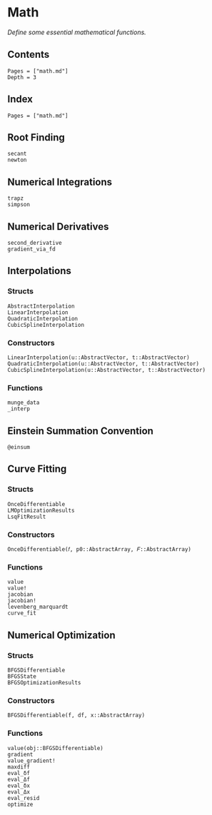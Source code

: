 # Math

*Define some essential mathematical functions.*

## Contents

```@contents
Pages = ["math.md"]
Depth = 3
```

## Index

```@index
Pages = ["math.md"]
```

## Root Finding

```@docs
secant
newton
```

## Numerical Integrations

```@docs
trapz
simpson
```

## Numerical Derivatives

```@docs
second_derivative
gradient_via_fd
```

## Interpolations

### Structs

```@docs
AbstractInterpolation
LinearInterpolation
QuadraticInterpolation
CubicSplineInterpolation
```

### Constructors

```@docs
LinearInterpolation(u::AbstractVector, t::AbstractVector)
QuadraticInterpolation(u::AbstractVector, t::AbstractVector)
CubicSplineInterpolation(u::AbstractVector, t::AbstractVector)
```

### Functions

```@docs
munge_data
_interp
```

## Einstein Summation Convention

```@docs
@einsum
```

## Curve Fitting

### Structs

```@docs
OnceDifferentiable
LMOptimizationResults
LsqFitResult
```

### Constructors

```@docs
OnceDifferentiable(𝑓, p0::AbstractArray, 𝐹::AbstractArray)
```

### Functions

```@docs
value
value!
jacobian
jacobian!
levenberg_marquardt
curve_fit
```

## Numerical Optimization

### Structs

```@docs
BFGSDifferentiable
BFGSState
BFGSOptimizationResults
```

### Constructors

```@docs
BFGSDifferentiable(f, df, x::AbstractArray)
```

### Functions

```@docs
value(obj::BFGSDifferentiable)
gradient
value_gradient!
maxdiff
eval_δf
eval_Δf
eval_δx
eval_Δx
eval_resid
optimize
```
